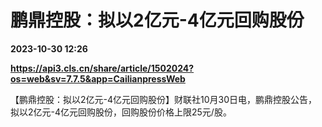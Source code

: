 # 鹏鼎控股：拟以2亿元-4亿元回购股份

**2023-10-30 12:26**

**https://api3.cls.cn/share/article/1502024?os=web&sv=7.7.5&app=CailianpressWeb**

【鹏鼎控股：拟以2亿元-4亿元回购股份】财联社10月30日电，鹏鼎控股公告，拟以2亿元-4亿元回购股份，回购股份价格上限25元/股。